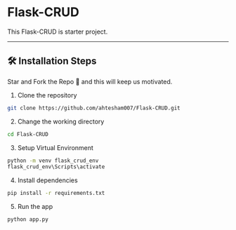 # Flask-CRUD
This Flask-CRUD is starter project.

--- 

## 🛠️ Installation Steps

Star and Fork the Repo 🌟 and this will keep us motivated.

1. Clone the repository

```bash
git clone https://github.com/ahtesham007/Flask-CRUD.git
```

2. Change the working directory

```bash
cd Flask-CRUD
```

3. Setup Virtual Environment

```bash
python -m venv flask_crud_env
flask_crud_env\Scripts\activate
```

4. Install dependencies

```bash
pip install -r requirements.txt
```

5. Run the app

```bash
python app.py
```
